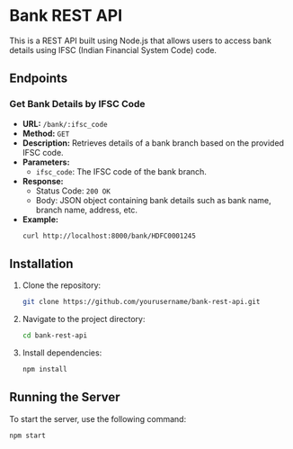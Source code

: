 # Bank REST API

This is a REST API built using Node.js that allows users to access bank details using IFSC (Indian Financial System Code) code.

## Endpoints

### Get Bank Details by IFSC Code

- **URL:** `/bank/:ifsc_code`
- **Method:** `GET`
- **Description:** Retrieves details of a bank branch based on the provided IFSC code.
- **Parameters:**
  - `ifsc_code`: The IFSC code of the bank branch.
- **Response:**
  - Status Code: `200 OK`
  - Body: JSON object containing bank details such as bank name, branch name, address, etc.
- **Example:**
  ```bash
  curl http://localhost:8000/bank/HDFC0001245
  
## Installation

1. Clone the repository:

    ```bash
    git clone https://github.com/yourusername/bank-rest-api.git
    ```

2. Navigate to the project directory:

    ```bash
    cd bank-rest-api
    ```

3. Install dependencies:

    ```bash
    npm install
    ```

## Running the Server

To start the server, use the following command:

```bash
npm start

